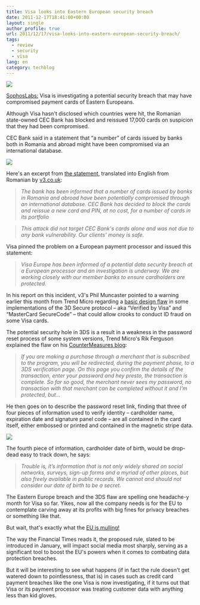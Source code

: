 ```yaml
---
title: Visa looks into Eastern European security breach
date: 2011-12-17T18:41:00+00:00
layout: single
author_profile: true
url: 2011/12/17/visa-looks-into-eastern-european-security-breach/
tags:
  - review
  - security
  - visa
lang: en
category: techblog
---
```

<div dir="ltr" trbidi="on">
  </p> 
  
  <div>
    <a href="http://4.bp.blogspot.com/--mLrPg7ykgg/TuzZoYu_FuI/AAAAAAAAEV4/z15bKOp0pXg/s1600/visa-170.jpg" imageanchor="1"><img border="0" src="http://4.bp.blogspot.com/--mLrPg7ykgg/TuzZoYu_FuI/AAAAAAAAEV4/z15bKOp0pXg/s1600/visa-170.jpg" /></a>
  </div>
  
  <p>
    <a href="http://nakedsecurity.sophos.com/" target="_blank">SophosLabs:</a> Visa is investigating a potential security breach that may have compromised payment cards of Eastern Europeans.
  </p>
  
  <p>
    Although Visa hasn't disclosed which countries were hit, the Romanian state-owned CEC Bank has blocked and reissued 17,000 cards on suspicion that they had been compromised.
  </p>
  
  <p>
    CEC Bank said in a statement that &#8220;a number&#8221; of cards issued by banks both in Romania and abroad might have been compromised via an international database.
  </p>
  
  <div>
    <a href="http://1.bp.blogspot.com/-5mTT9jPRSis/TuzZ3zL_J-I/AAAAAAAAEWA/GdMmunrRMV0/s1600/cec-statement.jpg" imageanchor="1"><img border="0" src="http://1.bp.blogspot.com/-5mTT9jPRSis/TuzZ3zL_J-I/AAAAAAAAEWA/GdMmunrRMV0/s1600/cec-statement.jpg" /></a>
  </div>
  
  <p>
    Here's an excerpt from <a href="https://www.cec.ro/3577/section.aspx/2957" target="_blank">the statement</a>, translated into English from Romanian by <a href="http://www.v3.co.uk/v3-uk/news/2133413/visa-investigates-european-card-breach" target="_blank">v3.co.uk</a>:
  </p>
  
  <blockquote>
    <p>
      <i>The bank has been informed that a number of cards issued by banks in Romania and abroad have been potentially compromised through an international database. CEC Bank has decided to block the cards and reissue a new card and PIN, at no cost, for a number of cards in its portfolio</i> 
    </p>
  </blockquote>
  
  <blockquote>
    <p>
      <i>This attack did not target CEC Bank's cards alone and was not due to any bank vulnerability. Our clients' money is safe.</i>
    </p>
  </blockquote>
  
  <p>
    Visa pinned the problem on a European payment processor and issued this statement:
  </p>
  
  <blockquote>
    <p>
      <i>Visa Europe has been informed of a potential data security breach at a European processor and an investigation is underway. We are working closely with our member banks to ensure cardholders are protected.</i>
    </p>
  </blockquote>
  
  <p>
    In his report on this incident, v3's Phil Muncaster pointed to a warning earlier this month from Trend Micro regarding a <a href="http://www.v3.co.uk/v3-uk/news/2129718/trend-micro-warns-verified-visa-3ds-password-reset-flaw" target="_blank">basic design flaw</a> in some implementations of the 3D Secure protocol &#8211; aka &#8220;Verified by Visa&#8221; and &#8220;MasterCard SecureCode&#8221; &#8211; that could allow crooks to conduct ID fraud on some Visa cards.
  </p>
  
  <p>
    The potential security hole in 3DS is a result in a weakness in the password reset process of some system versions, Trend Micro's Rik Ferguson explained the flaw on his <a href="http://countermeasures.trendmicro.eu/verified-by-visa/" target="_blank">CounterMeasures blog</a>:
  </p>
  
  <blockquote>
    <p>
      <i>If you are making a purchase through a merchant that is subscribed to the program, you will be redirected, during the payment phase, to a 3DS verification page. On this page you confirm the details of the transaction, enter your password and hey presto, the transaction is complete. So far so good, the merchant never sees my password, no transaction with that merchant can be completed without it and I’m protected, but&#8230;</i>
    </p>
  </blockquote>
  
  <p>
    He then goes on to describe the password reset link, finding that three of four pieces of information used to verify identity &#8211; cardholder name, expiration date and signature panel code &#8211; are all contained in the card itself, either embossed or printed and contained in the magnetic stripe data.
  </p>
  
  <div>
    <a href="http://2.bp.blogspot.com/-Q7RC7F2Yec4/TuzaidT11WI/AAAAAAAAEWI/BwB1MVbwKX4/s1600/verified-visa-password-reminder.jpg" imageanchor="1"><img border="0" src="http://2.bp.blogspot.com/-Q7RC7F2Yec4/TuzaidT11WI/AAAAAAAAEWI/BwB1MVbwKX4/s1600/verified-visa-password-reminder.jpg" /></a>
  </div>
  
  <p>
    The fourth piece of information, cardholder date of birth, would be drop-dead easy to track down, he says:
  </p>
  
  <blockquote>
    <p>
      <i>Trouble is, it’s information that is not only widely shared on social networks, surveys, sign-up forms and a myriad of other places, but also freely available in public records. We cannot and should not consider our date of birth to be a secret.</i>
    </p>
  </blockquote>
  
  <p>
    The Eastern Europe breach and the 3DS flaw are spelling one headache-y month for Visa so far. Yikes, now all the company needs is for the EU to contemplate carving away at its profits with big fines for privacy breaches or something like that.
  </p>
  
  <p>
    But wait, that's exactly what the <a href="http://www.ft.com/intl/cms/s/2/bf962998-1d01-11e1-a26a-00144feabdc0.html#axzz1fbMYiUzk" target="_blank">EU is mulling!</a>
  </p>
  
  <p>
    The way the Financial Times reads it, the proposed rule, slated to be introduced in January, will impact social media most sharply, serving as a significant tool to boost the EU's powers when it comes to combating data protection breaches.
  </p>
  
  <p>
    But it will be interesting to see what happens (if in fact the rule doesn't get watered down to pointlessness, that is) in cases such as credit card payment breaches like the one Visa is now investigating, if it turns out that Visa or its payment processor was treating customer data with anything less than kid gloves.
  </p>
</div>